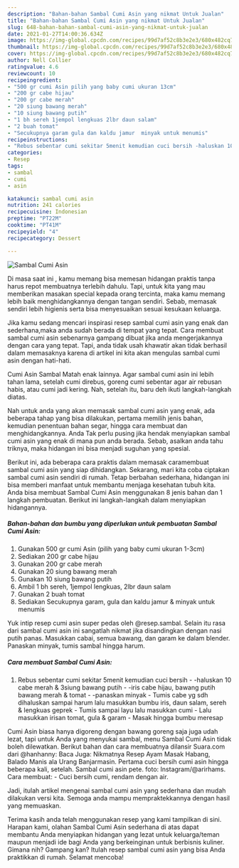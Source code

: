 ```yaml
---
description: "Bahan-bahan Sambal Cumi Asin yang nikmat Untuk Jualan"
title: "Bahan-bahan Sambal Cumi Asin yang nikmat Untuk Jualan"
slug: 648-bahan-bahan-sambal-cumi-asin-yang-nikmat-untuk-jualan
date: 2021-01-27T14:00:36.634Z
image: https://img-global.cpcdn.com/recipes/99d7af52c8b3e2e3/680x482cq70/sambal-cumi-asin-foto-resep-utama.jpg
thumbnail: https://img-global.cpcdn.com/recipes/99d7af52c8b3e2e3/680x482cq70/sambal-cumi-asin-foto-resep-utama.jpg
cover: https://img-global.cpcdn.com/recipes/99d7af52c8b3e2e3/680x482cq70/sambal-cumi-asin-foto-resep-utama.jpg
author: Nell Collier
ratingvalue: 4.6
reviewcount: 10
recipeingredient:
- "500 gr cumi Asin pilih yang baby cumi ukuran 13cm"
- "200 gr cabe hijau"
- "200 gr cabe merah"
- "20 siung bawang merah"
- "10 siung bawang putih"
- "1 bh sereh 1jempol lengkuas 2lbr daun salam"
- "2 buah tomat"
- "Secukupnya garam gula dan kaldu jamur  minyak untuk menumis"
recipeinstructions:
- "Rebus sebentar cumi sekitar 5menit kemudian cuci bersih -haluskan 10 cabe merah &amp; 3siung bawang putih -iris cabe hijau, bawang putih bawang merah &amp; tomat -panaskan minyak Tumis cabe yg sdh dihaluskan sampai harum lalu masukkan bumbu iris, daun salam, sereh &amp; lengkuas geprek Tumis sampai layu lalu masukkan cumi Lalu masukkan irisan tomat, gula &amp; garam Masak hingga bumbu meresap"
categories:
- Resep
tags:
- sambal
- cumi
- asin

katakunci: sambal cumi asin 
nutrition: 241 calories
recipecuisine: Indonesian
preptime: "PT22M"
cooktime: "PT41M"
recipeyield: "4"
recipecategory: Dessert

---
```



![Sambal Cumi Asin](https://img-global.cpcdn.com/recipes/99d7af52c8b3e2e3/680x482cq70/sambal-cumi-asin-foto-resep-utama.jpg)

Di masa  saat ini , kamu memang bisa memesan hidangan praktis tanpa harus repot membuatnya terlebih dahulu. Tapi, untuk kita yang mau memberikan masakan special kepada orang tercinta, maka kamu memang lebih baik menghidangkannya dengan tangan sendiri. Sebab, memasak sendiri lebih higienis serta bisa menyesuaikan sesuai kesukaan keluarga.

Jika kamu sedang mencari inspirasi resep sambal cumi asin yang enak dan sederhana,maka anda sudah berada di tempat yang tepat. Cara membuat sambal cumi asin  sebenarnya gampang dibuat jika anda mengerjakannya dengan cara yang tepat. Tapi, anda tidak usah khawatir akan tidak berhasil dalam memasaknya 
karena di artikel ini kita akan mengulas sambal cumi asin dengan hati-hati.  

Cumi Asin Sambal Matah enak lainnya. Agar sambal cumi asin ini lebih tahan lama, setelah cumi direbus, goreng cumi sebentar agar air rebusan habis, atau cumi jadi kering. Nah, setelah itu, baru deh ikuti langkah-langkah diatas.

Nah untuk anda yang akan memasak sambal cumi asin yang enak, ada beberapa tahap yang bisa dilakukan, pertama memilih jenis bahan, kemudian penentuan bahan segar, hingga cara membuat dan menghidangkannya. Anda Tak perlu pusing jika hendak menyiapkan sambal cumi asin yang enak di mana pun anda berada. Sebab, asalkan anda  tahu triknya, maka hidangan ini bisa menjadi suguhan yang spesial.

Berikut ini, ada beberapa cara praktis  dalam memasak caramembuat sambal cumi asin yang siap dihidangkan. Sekarang, mari kita coba ciptakan sambal cumi asin sendiri di rumah. Tetap berbahan sederhana, hidangan ini bisa memberi manfaat untuk membantu menjaga kesehatan tubuh kita. Anda bisa membuat Sambal Cumi Asin menggunakan 8 jenis bahan dan 1 langkah pembuatan. Berikut ini langkah-langkah dalam menyiapkan hidangannya.

<!--inarticleads1-->

##### Bahan-bahan dan bumbu yang diperlukan untuk pembuatan Sambal Cumi Asin:

1. Gunakan 500 gr cumi Asin (pilih yang baby cumi ukuran 1-3cm)
1. Sediakan 200 gr cabe hijau
1. Gunakan 200 gr cabe merah
1. Gunakan 20 siung bawang merah
1. Gunakan 10 siung bawang putih
1. Ambil 1 bh sereh, 1jempol lengkuas, 2lbr daun salam
1. Gunakan 2 buah tomat
1. Sediakan Secukupnya garam, gula dan kaldu jamur &amp; minyak untuk menumis


Yuk intip resep cumi asin super pedas oleh @resep.sambal. Selain itu rasa dari sambal cumi asin ini sangatlah nikmat jika disandingkan dengan nasi putih panas. Masukkan cabai, semua bawang, dan garam ke dalam blender. Panaskan minyak, tumis sambal hingga harum. 

<!--inarticleads2-->

##### Cara membuat Sambal Cumi Asin:

1. Rebus sebentar cumi sekitar 5menit kemudian cuci bersih - -haluskan 10 cabe merah &amp; 3siung bawang putih - -iris cabe hijau, bawang putih bawang merah &amp; tomat - -panaskan minyak - Tumis cabe yg sdh dihaluskan sampai harum lalu masukkan bumbu iris, daun salam, sereh &amp; lengkuas geprek - Tumis sampai layu lalu masukkan cumi - Lalu masukkan irisan tomat, gula &amp; garam - Masak hingga bumbu meresap


Cumi Asin biasa hanya digoreng dengan bawang goreng saja juga udah lezat, tapi untuk Anda yang menyukai sambal, menu Sambal Cumi Asin tidak boleh dilewatkan. Berikut bahan dan cara membuatnya dilansir Suara.com dari @hanhanny: Baca Juga: Nikmatnya Resep Ayam Masak Habang, Balado Manis ala Urang Banjarmasin. Pertama cuci bersih cumi asin hingga beberapa kali, setelah. Sambal cumi asin pete. foto: Instagram/@arirhams. Cara membuat: - Cuci bersih cumi, rendam dengan air. 

Jadi, itulah artikel mengenai  sambal cumi asin  yang sederhana dan mudah dilakukan versi kita. Semoga anda mampu mempraktekkannya dengan hasil yang memuaskan. 

Terima kasih anda telah menggunakan resep yang kami tampilkan di sini. Harapan kami, olahan  Sambal Cumi Asin sederhana di atas dapat membantu Anda menyiapkan hidangan yang lezat untuk keluarga/teman maupun menjadi ide bagi Anda yang berkeinginan untuk berbisnis kuliner. Gimana nih? Gampang kan? Itulah resep sambal cumi asin yang bisa Anda praktikkan di rumah. Selamat mencoba!

